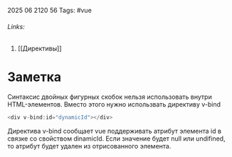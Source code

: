 2025 06 2120 56
Tags: #vue 
###### Links: 
1) [[Директивы]]
# Заметка
Синтаксис двойных фигурных скобок нельзя использовать внутри HTML-элементов. Вместо этого нужно использвать директиву v-bind
```js
<div v-bind:id="dynamicId"></div>
```
Директива v-bind сообщает vue поддерживать атрибут элемента id в связке со свойством dinamicId. Если значение будет null или undifined, то атрибут будет удален из отрисованного элемента.
